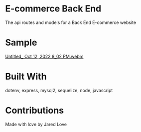 # E-commerce Back End 

The api routes and models for a Back End E-commerce website

# Sample

[Untitled_ Oct 12, 2022 8_02 PM.webm](https://user-images.githubusercontent.com/106944900/195478448-d7f081fb-6c57-468f-8a31-179aa2556e1d.webm)

# Built With
dotenv, express, mysql2, sequelize, node, javascript

# Contributions

Made with love by Jared Love